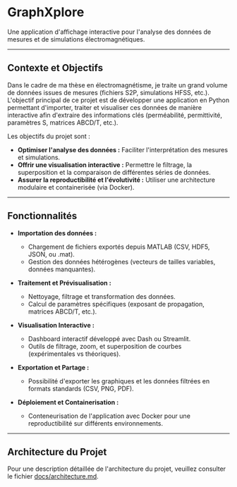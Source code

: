 # GraphXplore

Une application d'affichage interactive pour l'analyse des données de mesures et de simulations électromagnétiques.

---

## Contexte et Objectifs

Dans le cadre de ma thèse en électromagnétisme, je traite un grand volume de données issues de mesures (fichiers S2P, simulations HFSS, etc.). L'objectif principal de ce projet est de développer une application en Python permettant d'importer, traiter et visualiser ces données de manière interactive afin d'extraire des informations clés (perméabilité, permittivité, paramètres S, matrices ABCD/T, etc.).

Les objectifs du projet sont :
- **Optimiser l'analyse des données :** Faciliter l'interprétation des mesures et simulations.
- **Offrir une visualisation interactive :** Permettre le filtrage, la superposition et la comparaison de différentes séries de données.
- **Assurer la reproductibilité et l'évolutivité :** Utiliser une architecture modulaire et containerisée (via Docker).

---

## Fonctionnalités

- **Importation des données :**
  - Chargement de fichiers exportés depuis MATLAB (CSV, HDF5, JSON, ou .mat).
  - Gestion des données hétérogènes (vecteurs de tailles variables, données manquantes).

- **Traitement et Prévisualisation :**
  - Nettoyage, filtrage et transformation des données.
  - Calcul de paramètres spécifiques (exposant de propagation, matrices ABCD/T, etc.).

- **Visualisation Interactive :**
  - Dashboard interactif développé avec Dash ou Streamlit.
  - Outils de filtrage, zoom, et superposition de courbes (expérimentales vs théoriques).

- **Exportation et Partage :**
  - Possibilité d'exporter les graphiques et les données filtrées en formats standards (CSV, PNG, PDF).

- **Déploiement et Containerisation :**
  - Conteneurisation de l'application avec Docker pour une reproductibilité sur différents environnements.

---

## Architecture du Projet

Pour une description détaillée de l'architecture du projet, veuillez consulter le fichier [docs/architecture.md](docs/architecture.md).